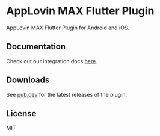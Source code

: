 # AppLovin MAX Flutter Plugin
AppLovin MAX Flutter Plugin for Android and iOS.

## Documentation
Check out our integration docs [here](https://dash.applovin.com/documentation/mediation/flutter/getting-started/integration).

## Downloads
See [pub.dev](https://pub.dev/packages/applovin_max) for the latest releases of the plugin.

## License
MIT
